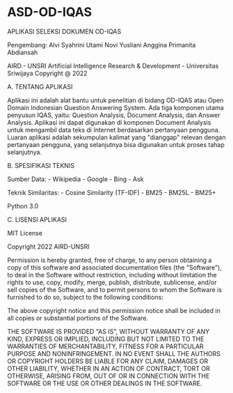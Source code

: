 # ASD-OD-IQAS

APLIKASI SELEKSI DOKUMEN OD-IQAS

Pengembang:
Alvi Syahrini Utami
Novi Yusliani
Anggina Primanita
Abdiansah

AIRD - UNSRI
Artificial Intelligence Research & Development - Universitas Sriwijaya
Copyright @ 2022


A. TENTANG APLIKASI

Aplikasi ini adalah alat bantu untuk penelitian di bidang OD-IQAS atau Open Domain Indonesian Question Answering System. Ada tiga komponen utama penyusun IQAS, yaitu: Question Analysis, Document Analysis, dan Answer Analysis. Aplikasi ini dapat digunakan di komponen Document Analysis untuk mengambil data teks di Internet berdasarkan pertanyaan pengguna. Luaran aplikasi adalah sekumpulan kalimat yang "dianggap" relevan dengan pertanyaan pengguna, yang selanjutnya bisa digunakan untuk proses tahap selanjutnya.


B. SPESIFIKASI TEKNIS

Sumber Data:
      - Wikipedia
      - Google
      - Bing
      - Ask

Teknik Similaritas:
      - Cosine Similarity (TF-IDF)
      - BM25
      - BM25L
      - BM25+

Python 3.0


C. LISENSI APLIKASI

MIT License

Copyright 2022 AIRD-UNSRI

Permission is hereby granted, free of charge, to any person obtaining a copy of this software and associated documentation files (the "Software"), to deal in the Software without restriction, including without limitation the rights to use, copy, modify, merge, publish, distribute, sublicense, and/or sell copies of the Software, and to permit persons to whom the Software is furnished to do so, subject to the following conditions:

The above copyright notice and this permission notice shall be included in all copies or substantial portions of the Software.

THE SOFTWARE IS PROVIDED "AS IS", WITHOUT WARRANTY OF ANY KIND, EXPRESS OR IMPLIED, INCLUDING BUT NOT LIMITED TO THE WARRANTIES OF MERCHANTABILITY, FITNESS FOR A PARTICULAR PURPOSE AND NONINFRINGEMENT. IN NO EVENT SHALL THE AUTHORS OR COPYRIGHT HOLDERS BE LIABLE FOR ANY CLAIM, DAMAGES OR OTHER LIABILITY, WHETHER IN AN ACTION OF CONTRACT, TORT OR OTHERWISE, ARISING FROM, OUT OF OR IN CONNECTION WITH THE SOFTWARE OR THE USE OR OTHER DEALINGS IN THE SOFTWARE.
